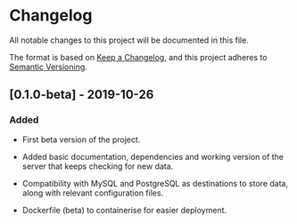# Changelog

All notable changes to this project will be documented in this file.

The format is based on [Keep a Changelog](https://keepachangelog.com/en/1.0.0/),
and this project adheres to [Semantic Versioning](https://semver.org/spec/v2.0.0.html).

## [0.1.0-beta] - 2019-10-26

### Added

- First beta version of the project.

- Added basic documentation, dependencies and working version of the server that keeps
  checking for new data.

- Compatibility with MySQL and PostgreSQL as destinations to store data, along with
  relevant configuration files.

- Dockerfile (beta) to containerise for easier deployment.
